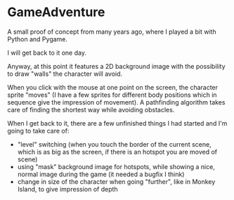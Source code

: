 GameAdventure
=============

A small proof of concept from many years ago, where I played a bit with Python and Pygame.

I will get back to it one day.

Anyway, at this point it features a 2D background image with the possibility to draw "walls" the character will avoid.

When you click with the mouse at one point on the screen, the character sprite "moves" (I have a few sprites for different body positions which in sequence give the impression of movement). A pathfinding algorithm takes care of finding the shortest way while avoiding obstacles.

When I get back to it, there are a few unfinished things I had started and I'm going to take care of:

* "level" switching (when you touch the border of the current scene, which is as big as the screen, if there is an hotspot you are moved of scene)
* using "mask" background image for hotspots, while showing a nice, normal image during the game (it needed a bugfix I think)
* change in size of the character when going "further", like in Monkey Island, to give impression of depth
